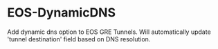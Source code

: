 # EOS-DynamicDNS
Add dynamic dns option to EOS GRE Tunnels.
Will automatically update 'tunnel destination' field based on DNS resolution.
